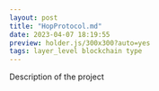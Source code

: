 ```yaml
---
layout: post
title: "HopProtocol.md"
date: 2023-04-07 18:19:55
preview: holder.js/300x300?auto=yes
tags: layer_level blockchain type
---
```


<!-- ![Picture 1](holder.js/800x600?auto=yes) -->

Description of the project
